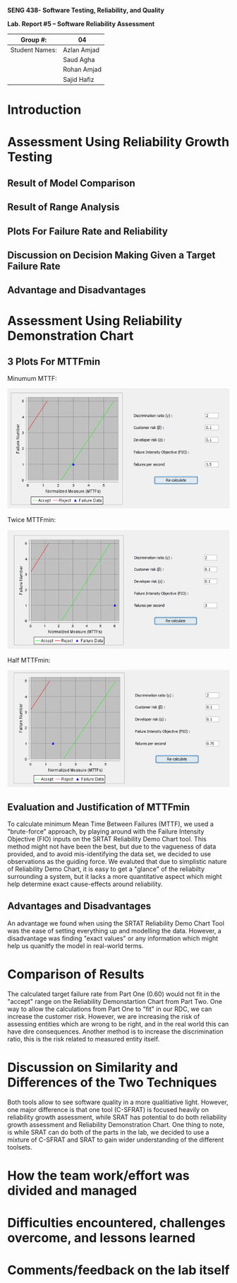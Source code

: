 **SENG 438- Software Testing, Reliability, and Quality**

**Lab. Report \#5 – Software Reliability Assessment**

| Group \#:      | 04          |
| -------------- | ----------- |
| Student Names: | Azlan Amjad |
|                | Saud Agha   |
|                | Rohan Amjad |
|                | Sajid Hafiz |

# Introduction

#

# Assessment Using Reliability Growth Testing

## Result of Model Comparison

## Result of Range Analysis

## Plots For Failure Rate and Reliability

## Discussion on Decision Making Given a Target Failure Rate

## Advantage and Disadvantages

# Assessment Using Reliability Demonstration Chart

## 3 Plots For MTTFmin

Minumum MTTF:

![minMTTF](media/minMTTF.png)

Twice MTTFmin: 

![twiceMTTF](media/twiceMTTF.png)

Half MTTFmin: 

![halfMTTF](media/halfMTTF.png)



## Evaluation and Justification of MTTFmin

To calculate minimum Mean Time Between Failures (MTTF), we used a "brute-force" approach, by playing around with the Failure Intensity Objective (FIO) inputs
on the SRTAT Reliability Demo Chart tool. This method might not have been the best, but due to the vagueness of data provided, and to avoid mis-identifying the data set, we decided to use observations as the guiding force. We evaluted that due to simplistic nature of Reliability Demo Chart, it is easy to get a "glance" of the reliabilty surrounding a system, but it lacks a more quantitative aspect which might help determine exact cause-effects around reliability. 

## Advantages and Disadvantages

An advantage we found when using the SRTAT Reliability Demo Chart Tool was the ease of setting everything up and modelling the data. However, a disadvantage was finding "exact values" or any information which might help us quanitfy the model in real-world terms. 

#

# Comparison of Results

The calculated target failure rate from Part One (0.60) would not fit in the "accept" range on the Reliability Demonstartion Chart from Part Two. One way to allow the calculations from Part One to "fit" in our RDC, we can increase the customer risk. However, we are increasing the risk of assessing entities which are wrong to be right, and in the real world this can have dire consequences. Another method is to increase the discrimination ratio, this is the risk related to measured entity itself.

# Discussion on Similarity and Differences of the Two Techniques

Both tools allow to see software quality in a more qualitiative light. However, one major difference is that one tool (C-SFRAT) is focused heavily on reliability growth assessment, while SRAT has potential to do both reliability growth assessment and Reliability Demonstration Chart. One thing to note, is while SRAT can do both of the parts in the lab, we decided to use a mixture of C-SFRAT and SRAT to gain wider understanding of the different toolsets.


# How the team work/effort was divided and managed

#

# Difficulties encountered, challenges overcome, and lessons learned

# Comments/feedback on the lab itself
